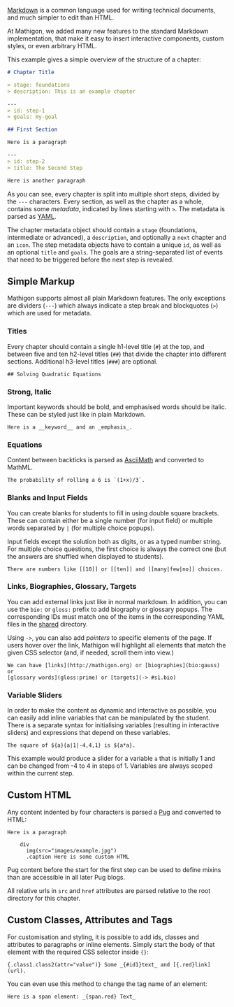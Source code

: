 [Markdown](https://github.com/adam-p/markdown-here/wiki/Markdown-Cheatsheet) is
a common language used for writing technical documents, and much simpler to
edit than HTML.

At Mathigon, we added many new features to the standard Markdown implementation,
that make it easy to insert interactive components, custom styles, or even
arbitrary HTML.

This example gives a simple overview of the structure of a chapter:

```md
# Chapter Title

> stage: foundations
> description: This is an example chapter

---
> id: step-1
> goals: my-goal

## First Section

Here is a paragraph

---
> id: step-2
> title: The Second Step

Here is another paragraph
```

As you can see, every chapter is split into multiple short steps, divided by the
`---` characters. Every section, as well as the chapter as a whole, contains
some _metadata_, indicated by lines starting with `>`. The metadata is parsed as
[YAML](http://yaml.org/).

The chapter metadata object should contain a `stage` (foundations, intermediate
or advanced), a `description`, and optionally a `next` chapter and an `icon`.
The step metadata objects have to contain a unique `id`, as well as an optional
`title` and `goals`. The goals are a string-separated list of events that need
to be triggered before the next step is revealed.


## Simple Markup

Mathigon supports almost all plain Markdown features. The only exceptions are
dividers (`---`) which always indicate a step break and blockquotes (`>`) which
are used for metadata.

### Titles

Every chapter should contain a single h1-level title (`#`) at the top, and
between five and ten h2-level titles (`##`) that divide the chapter into
different sections. Additional h3-level titles (`###`) are optional.

```
## Solving Quadratic Equations
```

### Strong, Italic

Important keywords should be bold, and emphasised words should be italic. These
can be styled just like in plain Markdown.

```
Here is a __keyword__ and an _emphasis_.
```

### Equations

Content between backticks is parsed as [AsciiMath](http://asciimath.org/) and
converted to MathML.

```
The probability of rolling a 6 is `(1+x)/3`.
```

### Blanks and Input Fields

You can create blanks for students to fill in using double square brackets.
These can contain either be a single number (for input field) or multiple words
separated by `|` (for multiple choice popups).

Input fields except the solution both as digits, or as a typed number string.
For multiple choice questions, the first choice is always the correct one (but
the answers are shuffled when displayed to students).

```
There are numbers like [[10]] or [[ten]] and [[many|few|no]] choices.
```

### Links, Biographies, Glossary, Targets

You can add external links just like in normal markdown. In addition, you can
use the `bio:` or `gloss:` prefix to add biography or glossary popups. The
corresponding IDs must match one of the items in the corresponding YAML files in
the [shared](https://github.com/mathigon/textbooks/tree/master/content/shared)
directory.

Using `->`, you can also add _pointers_ to specific elements of the page. If
users hover over the link, Mathigon will highlight all elements that match the
given CSS selector (and, if needed, scroll them into view.)

```
We can have [links](http://mathigon.org) or [biographies](bio:gauss) or
[glossary words](gloss:prime) or [targets](-> #s1.bio)
```

### Variable Sliders

In order to make the content as dynamic and interactive as possible, you can
easily add inline variables that can be manipulated by the student. There is a
separate syntax for initialising variables (resulting in interactive sliders)
and expressions that depend on these variables.

```
The square of ${a}{a|1|-4,4,1} is ${a*a}.
```

This example would produce a slider for a variable `a` that is initially 1 and
can be changed from -4 to 4 in steps of 1. Variables are always scoped within
the current step.

## Custom HTML

Any content indented by four characters is parsed a [Pug](https://pugjs.org/)
and converted to HTML:

```
Here is a paragraph

    div
      img(src="images/example.jpg")
      .caption Here is some custom HTML
```

Pug content before the start for the first step can be used to define mixins
than are accessible in all later Pug blogs.

All relative urls in `src` and `href` attributes are parsed relative to the
root directory for this chapter.

## Custom Classes, Attributes and Tags

For customisation and styling, it is possible to add ids, classes and attributes
to paragraphs or inline elements. Simply start the body of that element with the
required CSS selector inside `{}`:

```
{.class1.class2(attr="value")} Some _{#id1}text_ and [{.red}link](url).
```

You can even use this method to change the tag name of an element:

```
Here is a span element: _{span.red} Text_
```
